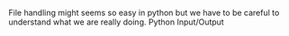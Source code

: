 File handling might seems so easy in python but we have to be careful to understand what we are really doing.
Python Input/Output

